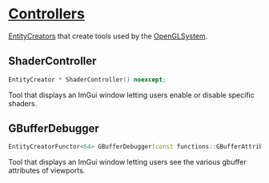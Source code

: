 # [Controllers](Controllers.hpp)

[EntityCreators](../../EntityCreator.md) that create tools used by the [OpenGLSystem](OpenGLSystem.md).

## ShaderController

```cpp
EntityCreator * ShaderController() noexcept;
```

Tool that displays an ImGui window letting users enable or disable specific shaders.

## GBufferDebugger

```cpp
EntityCreatorFunctor<64> GBufferDebugger(const functions::GBufferAttributeIterator & iterator) noexcept;
```

Tool that displays an ImGui window letting users see the various gbuffer attributes of viewports.